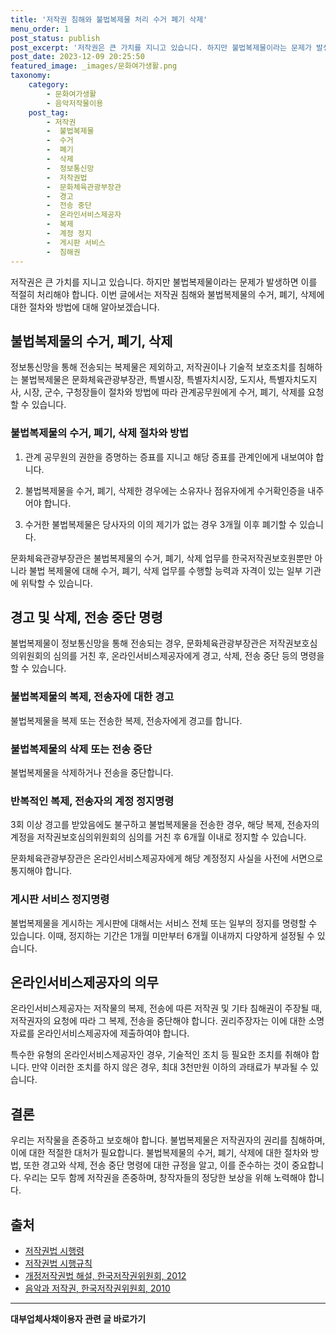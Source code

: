 ```yaml
---
title: '저작권 침해와 불법복제물 처리 수거 폐기 삭제'
menu_order: 1
post_status: publish
post_excerpt: '저작권은 큰 가치를 지니고 있습니다. 하지만 불법복제물이라는 문제가 발생하면 이를 적절히 처리해야 합니다. 이번 글에서는 저작권 침해와 불법복제물의 수거, 폐기, 삭제에 대한 절차와 방법에 대해 알아보겠습니다.'
post_date: 2023-12-09 20:25:50
featured_image: _images/문화여가생활.png
taxonomy:
    category:
        - 문화여가생활
        - 음악저작물이용
    post_tag:
        - 저작권
        -  불법복제물
        -  수거
        -  폐기
        -  삭제
        -  정보통신망
        -  저작권법
        -  문화체육관광부장관
        -  경고
        -  전송 중단
        -  온라인서비스제공자
        -  복제
        -  계정 정지
        -  게시판 서비스
        -  침해권
---
```




저작권은 큰 가치를 지니고 있습니다. 하지만 불법복제물이라는 문제가 발생하면 이를 적절히 처리해야 합니다. 이번 글에서는 저작권 침해와 불법복제물의 수거, 폐기, 삭제에 대한 절차와 방법에 대해 알아보겠습니다.

## 불법복제물의 수거, 폐기, 삭제

정보통신망을 통해 전송되는 복제물은 제외하고, 저작권이나 기술적 보호조치를 침해하는 불법복제물은 문화체육관광부장관, 특별시장, 특별자치시장, 도지사, 특별자치도지사, 시장, 군수, 구청장들이 절차와 방법에 따라 관계공무원에게 수거, 폐기, 삭제를 요청할 수 있습니다. 

### 불법복제물의 수거, 폐기, 삭제 절차와 방법

1. 관계 공무원의 권한을 증명하는 증표를 지니고 해당 증표를 관계인에게 내보여야 합니다.

2. 불법복제물을 수거, 폐기, 삭제한 경우에는 소유자나 점유자에게 수거확인증을 내주어야 합니다.

3. 수거한 불법복제물은 당사자의 이의 제기가 없는 경우 3개월 이후 폐기할 수 있습니다.

문화체육관광부장관은 불법복제물의 수거, 폐기, 삭제 업무를 한국저작권보호원뿐만 아니라 불법 복제물에 대해 수거, 폐기, 삭제 업무를 수행할 능력과 자격이 있는 일부 기관에 위탁할 수 있습니다.

## 경고 및 삭제, 전송 중단 명령

불법복제물이 정보통신망을 통해 전송되는 경우, 문화체육관광부장관은 저작권보호심의위원회의 심의를 거친 후, 온라인서비스제공자에게 경고, 삭제, 전송 중단 등의 명령을 할 수 있습니다. 

### 불법복제물의 복제, 전송자에 대한 경고

불법복제물을 복제 또는 전송한 복제, 전송자에게 경고를 합니다.

### 불법복제물의 삭제 또는 전송 중단

불법복제물을 삭제하거나 전송을 중단합니다.

### 반복적인 복제, 전송자의 계정 정지명령

3회 이상 경고를 받았음에도 불구하고 불법복제물을 전송한 경우, 해당 복제, 전송자의 계정을 저작권보호심의위원회의 심의를 거친 후 6개월 이내로 정지할 수 있습니다.

문화체육관광부장관은 온라인서비스제공자에게 해당 계정정지 사실을 사전에 서면으로 통지해야 합니다.

### 게시판 서비스 정지명령

불법복제물을 게시하는 게시판에 대해서는 서비스 전체 또는 일부의 정지를 명령할 수 있습니다. 이때, 정지하는 기간은 1개월 미만부터 6개월 이내까지 다양하게 설정될 수 있습니다.

## 온라인서비스제공자의 의무

온라인서비스제공자는 저작물의 복제, 전송에 따른 저작권 및 기타 침해권이 주장될 때, 저작권자의 요청에 따라 그 복제, 전송을 중단해야 합니다. 권리주장자는 이에 대한 소명자료를 온라인서비스제공자에 제출하여야 합니다.

특수한 유형의 온라인서비스제공자인 경우, 기술적인 조치 등 필요한 조치를 취해야 합니다. 만약 이러한 조치를 하지 않은 경우, 최대 3천만원 이하의 과태료가 부과될 수 있습니다.


## 결론

우리는 저작물을 존중하고 보호해야 합니다. 불법복제물은 저작권자의 권리를 침해하며, 이에 대한 적절한 대처가 필요합니다. 불법복제물의 수거, 폐기, 삭제에 대한 절차와 방법, 또한 경고와 삭제, 전송 중단 명령에 대한 규정을 알고, 이를 준수하는 것이 중요합니다. 우리는 모두 함께 저작권을 존중하며, 창작자들의 정당한 보상을 위해 노력해야 합니다.

## 출처

- [저작권법 시행령](https://www.law.go.kr/LSW/precInfoP.do?mode=0&precSeq=183760)
- [저작권법 시행규칙](https://www.law.go.kr/LSW/precInfoP.do?mode=0&precSeq=183761)
- [개정저작권법 해설, 한국저작권위원회, 2012](http://copyoffice.copyright.or.kr/contents.do)
- [음악과 저작권, 한국저작권위원회, 2010](http://copyoffice.copyright.or.kr/contents.do)
<!-- wp:separator -->
<hr class="wp-block-separator has-alpha-channel-opacity"/>
<!-- /wp:separator -->

<!-- wp:group {"backgroundColor":"base","layout":{"type":"constrained"}} -->
<div class="wp-block-group has-base-background-color has-background"><!-- wp:paragraph {"align":"center","fontSize":"medium"} -->
<p class="has-text-align-center has-large-font-size"><strong>대부업체사채이용자 관련 글 바로가기</strong></p>
<!-- /wp:paragraph -->


<!-- wp:latest-posts
{"categories":[{"id":13558,"count":19,"description":"","link":"https://uknowlaw.com/category/%eb%8c%80%eb%b6%80%ec%97%85%ec%b2%b4%ec%82%ac%ec%b1%84%ec%9d%b4%ec%9a%a9%ec%9e%90/","name":"대부업체사채이용자","slug":"대부업체사채이용자","taxonomy":"category","parent":0,"meta":[],"_links":{"self":[{"href":"https://uknowlaw.com/wp-json/wp/v2/categories/13558"}],"collection":[{"href":"https://uknowlaw.com/wp-json/wp/v2/categories"}],"about":[{"href":"https://uknowlaw.com/wp-json/wp/v2/taxonomies/category"}],"wp:post_type":[{"href":"https://uknowlaw.com/wp-json/wp/v2/posts?categories=13558"}],"curies":[{"name":"wp","href":"https://api.w.org/{rel}","templated":true}]}}],"postsToShow":100,"excerptLength":28,"postLayout":"grid","columns":2,"featuredImageAlign":"left","featuredImageSizeSlug":"large","fontSize":"small"} /--></div>
<!-- /wp:group -->